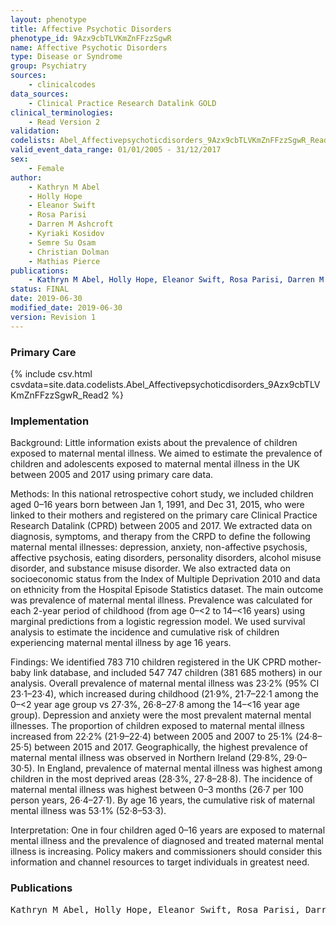 ```yaml
---
layout: phenotype
title: Affective Psychotic Disorders
phenotype_id: 9Azx9cbTLVKmZnFFzzSgwR
name: Affective Psychotic Disorders
type: Disease or Syndrome
group: Psychiatry
sources: 
    - clinicalcodes
data_sources:
    - Clinical Practice Research Datalink GOLD
clinical_terminologies:
    - Read Version 2
validation:
codelists: Abel_Affectivepsychoticdisorders_9Azx9cbTLVKmZnFFzzSgwR_Read2.csv
valid_event_data_range: 01/01/2005 - 31/12/2017
sex:
    - Female
author:
    - Kathryn M Abel
    - Holly Hope
    - Eleanor Swift
    - Rosa Parisi
    - Darren M Ashcroft
    - Kyriaki Kosidov
    - Semre Su Osam
    - Christian Dolman
    - Mathias Pierce   
publications:
    - Kathryn M Abel, Holly Hope, Eleanor Swift, Rosa Parisi, Darren M Ashcroft, Kyriaki Kosidov, Samre Su Osam, Christian Dolman, Mathias Pierce, Prevalence of maternal mental illness among children and adolescents in the UK between 2005 and 2017: a national retrospective cohort analysis. Lancet Public Health, 4, e291–300, 2019.
status: FINAL
date: 2019-06-30
modified_date: 2019-06-30
version: Revision 1
---
```


### Primary Care

{% include csv.html csvdata=site.data.codelists.Abel_Affectivepsychoticdisorders_9Azx9cbTLVKmZnFFzzSgwR_Read2 %}

### Implementation

Background:
Little information exists about the prevalence of children exposed to maternal mental illness. We aimed to estimate the prevalence of children and adolescents exposed to maternal mental illness in the UK between 2005 and 2017 using primary care data.

Methods:
In this national retrospective cohort study, we included children aged 0–16 years born between Jan 1, 1991, and Dec 31, 2015, who were linked to their mothers and registered on the primary care Clinical Practice Research Datalink (CPRD) between 2005 and 2017. We extracted data on diagnosis, symptoms, and therapy from the CRPD to define the following maternal mental illnesses: depression, anxiety, non-affective psychosis, affective psychosis, eating disorders, personality disorders, alcohol misuse disorder, and substance misuse disorder. We also extracted data on socioeconomic status from the Index of Multiple Deprivation 2010 and data on ethnicity from the Hospital Episode Statistics dataset. The main outcome was prevalence of maternal mental illness. Prevalence was calculated for each 2-year period of childhood (from age 0–<2 to 14–<16 years) using marginal predictions from a logistic regression model. We used survival analysis to estimate the incidence and cumulative risk of children experiencing maternal mental illness by age 16 years.

Findings:
We identified 783 710 children registered in the UK CPRD mother-baby link database, and included 547 747 children (381 685 mothers) in our analysis. Overall prevalence of maternal mental illness was 23·2% (95% CI 23·1–23·4), which increased during childhood (21·9%, 21·7–22·1 among the 0–<2 year age group vs 27·3%, 26·8–27·8 among the 14–<16 year age group). Depression and anxiety were the most prevalent maternal mental illnesses. The proportion of children exposed to maternal mental illness increased from 22·2% (21·9–22·4) between 2005 and 2007 to 25·1% (24·8–25·5) between 2015 and 2017. Geographically, the highest prevalence of maternal mental illness was observed in Northern Ireland (29·8%, 29·0–30·5). In England, prevalence of maternal mental illness was highest among children in the most deprived areas (28·3%, 27·8–28·8). The incidence of maternal mental illness was highest between 0–3 months (26·7 per 100 person years, 26·4–27·1). By age 16 years, the cumulative risk of maternal mental illness was 53·1% (52·8–53·3).

Interpretation:
One in four children aged 0–16 years are exposed to maternal mental illness and the prevalence of diagnosed and treated maternal mental illness is increasing. Policy makers and commissioners should consider this information and channel resources to target individuals in greatest need. 

### Publications

<pre>
Kathryn M Abel, Holly Hope, Eleanor Swift, Rosa Parisi, Darren M Ashcroft, Kyriaki Kosidov, Samre Su Osam, Christian Dolman, Mathias Pierce, Prevalence of maternal mental illness among children and adolescents in the UK between 2005 and 2017: a national retrospective cohort analysis. Lancet Public Health, 4, e291–300, 2019.
</pre>
